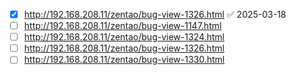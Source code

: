 - [x] http://192.168.208.11/zentao/bug-view-1326.html ✅ 2025-03-18
- [ ] http://192.168.208.11/zentao/bug-view-1147.html
- [ ] http://192.168.208.11/zentao/bug-view-1324.html
- [ ] http://192.168.208.11/zentao/bug-view-1326.html
- [ ] http://192.168.208.11/zentao/bug-view-1330.html